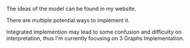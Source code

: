 The ideas of the model can be found in my website.

There are multiple potential ways to implement it.

Integrated implemention may lead to some confusion and difficulty on interpretation, thus I'm currently focusing on 3 Graphs Implementation.